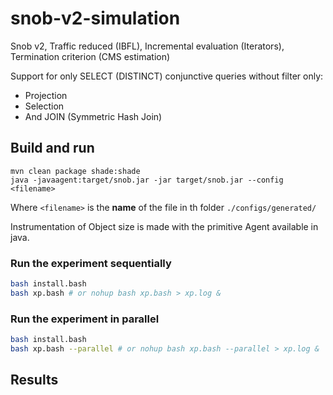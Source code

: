 # snob-v2-simulation
Snob v2, Traffic reduced (IBFL), Incremental evaluation (Iterators), Termination criterion (CMS estimation)

Support for only SELECT (DISTINCT) conjunctive queries without filter only:
- Projection
- Selection
- And JOIN (Symmetric Hash Join)

## Build and run

```
mvn clean package shade:shade
java -javaagent:target/snob.jar -jar target/snob.jar --config <filename>
```

Where `<filename>` is the **name** of the file in th folder `./configs/generated/` 

Instrumentation of Object size is made with the primitive Agent available in java.

### Run the experiment sequentially
```bash
bash install.bash
bash xp.bash # or nohup bash xp.bash > xp.log &
```

### Run the experiment in parallel
```bash
bash install.bash
bash xp.bash --parallel # or nohup bash xp.bash --parallel > xp.log &
```

## Results

